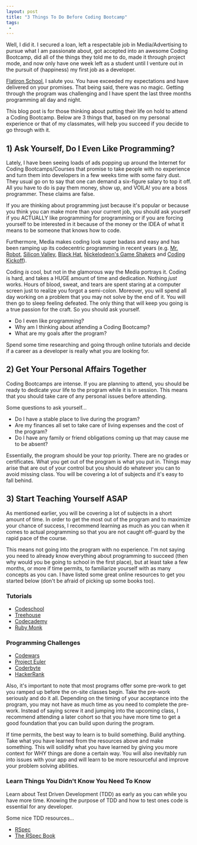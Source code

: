 ```yaml
---
layout: post
title: "3 Things To Do Before Coding Bootcamp"
tags:
 -
---
```


Well, I did it. I secured a loan, left a respectable job in Media/Advertising to pursue what I am passionate about, got accepted into an awesome Coding Bootcamp, did all of the things they told me to do, made it through project mode, and now only have one week left as a student until I venture out in the pursuit of (happiness) my first job as a developer.
<!--more-->

<a href="http://flatironschool.com/?gclid=CP243O37icgCFQmPHwod008GAA">Flatiron School</a>, I salute you. You have exceeded my expectations and have delivered on your promises. That being said, there was no magic. Getting through the program was challenging and I have spent the last three months programming all day and night.

This blog post is for those thinking about putting their life on hold to attend a Coding Bootcamp. Below are 3 things that, based on my personal experience or that of my classmates, will help you succeed if you decide to go through with it.

## 1) Ask Yourself, Do I Even Like Programming?

Lately, I have been seeing loads of ads popping up around the Internet for Coding Bootcamps/Courses that promise to take people with no experience and turn them into developers in a few weeks time with some fairy dust. They usual go on to say that one can demand a six-figure salary to top it off. All you have to do is pay them money, show up, and VOILA! you are a boss programmer. These claims are false.

If you are thinking about programming just because it's popular or because you think you can make more than your current job, you should ask yourself if you ACTUALLY like programming for programming or if you are forcing yourself to be interested in it because of the money or the IDEA of what it means to be someone that knows how to code.

Furthermore, Media makes coding look super badass and easy and has been ramping up its codecentric programming in recent years (e.g. <a href="http://www.usanetwork.com/mrrobot">Mr. Robot</a>, <a href="http://www.hbo.com/silicon-valley">Silicon Valley</a>, <a href="http://www.imdb.com/title/tt2717822/">Black Hat</a>, <a href="http://www.nick.com/game-shakers/">Nickelodeon's Game Shakers</a> and <a href="http://www.nick.com/games/nickelodeon-coding-kickoff.html">Coding Kickoff</a>).

Coding <i>is</i> cool, but not in the glamorous way the Media portrays it. Coding is hard, and takes a HUGE amount of time and dedication. Nothing <i>just</i> works. Hours of blood, sweat, and tears are spent staring at a computer screen just to realize you forgot a semi-colon. Moreover, you will spend all day working on a problem that you may not solve by the end of it. You will then go to sleep feeling defeated. The only thing that will keep you going is a true passion for the craft. So you should ask yourself.

* Do I even like programming?
* Why am I thinking about attending a Coding Bootcamp?
* What are my goals after the program?

Spend some time researching and going through online tutorials and decide if a career as a developer is really what you are looking for.

## 2) Get Your Personal Affairs Together

Coding Bootcamps are intense. If you are planning to attend, you should be ready to dedicate your life to the program while it is in session. This means that you should take care of any personal issues before attending.

Some questions to ask yourself...

* Do I have a stable place to live during the program?
* Are my finances all set to take care of living expenses and the cost of the program?
* Do I have any family or friend obligations coming up that may cause me to be absent?

Essentially, the program should be your top priority. There are no grades or certificates. What you get out of the program is what you put in. Things may arise that are out of your control but you should do whatever you can to avoid missing class. You will be covering a lot of subjects and it's easy to fall behind.

## 3) Start Teaching Yourself ASAP

As mentioned earlier, you will be covering a lot of subjects in a short amount of time. In order to get the most out of the program and to maximize your chance of success, I recommend learning as much as you can when it comes to actual programming so that you are not caught off-guard by the rapid pace of the course.

This means not going into the program with no experience. I'm not saying you need to already know everything about programming to succeed (then why would you be going to school in the first place), but at least take a few months, or more if time permits, to familiarize yourself with as many concepts as you can. I have listed some great online resources to get you started below (don't be afraid of picking up some books too).

### Tutorials
* <a href="https://www.codeschool.com">Codeschool</a>
* <a href="https://teamtreehouse.com/join/first-week-free?utm_source=google&campaign=105062766&utm_term=&cid=1027&gclid=COv9wbCCrcgCFUqRHwodQXcNag">Treehouse</a>
* <a href="https://www.codecademy.com/">Codecademy</a>
* <a href="https://rubymonk.com/">Ruby Monk</a>

### Programming Challenges
* <a href="http://www.codewars.com/">Codewars</a>
* <a href="https://projecteuler.net/">Project Euler</a>
* <a href="http://coderbyte.com/">Coderbyte</a>
* <a href="https://www.hackerrank.com/">HackerRank</a>

Also, it's important to note that most programs offer some pre-work to get you ramped up before the on-site classes begin. Take the pre-work seriously and do it all. Depending on the timing of your acceptance into the program, you may not have as much time as you need to complete the pre-work. Instead of saying screw it and jumping into the upcoming class, I recommend attending a later cohort so that you have more time to get a good foundation that you can build upon during the program.

If time permits, the best way to learn is to build something. Build anything. Take what you have learned from the resources above and make something. This will solidify what you have learned by giving you more context for WHY things are done a certain way. You will also inevitably run into issues with your app and will learn to be more resourceful and improve your problem solving abilities.

### Learn Things You Didn't Know You Need To Know

Learn about Test Driven Development (TDD) as early as you can while you have more time. Knowing the purpose of TDD and how to test ones code is essential for any developer.

Some nice TDD resources...

* <a href="http://rspec.info/">RSpec</a>
* <a href="https://pragprog.com/book/achbd/the-rspec-book">The RSpec Book</a>
